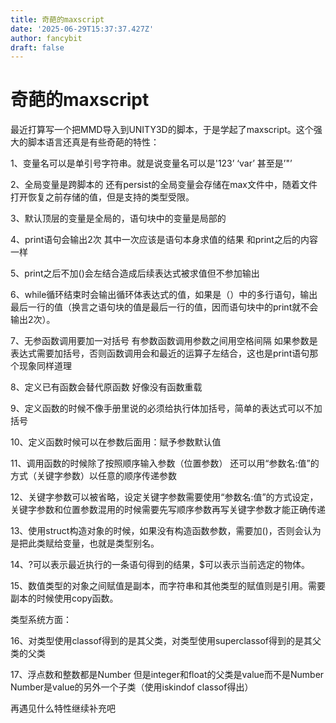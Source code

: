 ```yaml
---
title: 奇葩的maxscript
date: '2025-06-29T15:37:37.427Z'
author: fancybit
draft: false
---
```

<div class="header"><h1 class="single-title animate__animated animate__pulse animate__faster">奇葩的maxscript</h1></div>

<div class="content" id="content"><p>最近打算写一个把MMD导入到UNITY3D的脚本，于是学起了maxscript。这个强大的脚本语言还真是有些奇葩的特性：</p><p>1、变量名可以是单引号字符串。就是说变量名可以是'123’ ‘var’ 甚至是’"’</p><p>2、全局变量是跨脚本的 还有persist的全局变量会存储在max文件中，随着文件打开恢复之前存储的值，但是支持的类型受限。</p><p>3、默认顶层的变量是全局的，语句块中的变量是局部的</p><p><!-- raw HTML omitted -->4、print语句会输出2次 其中一次应该是语句本身求值的结果 和print之后的内容一样<!-- raw HTML omitted --></p><p>5、print之后不加()会左结合造成后续表达式被求值但不参加输出</p><p>6、while循环结束时会输出循环体表达式的值，如果是（）中的多行语句，输出最后一行的值（换言之语句块的值是最后一行的值，因而语句块中的print就不会输出2次）。</p><p>7、无参函数调用要加一对括号 有参数函数调用参数之间用空格间隔 如果参数是表达式需要加括号，否则函数调用会和最近的运算子左结合，这也是print语句那个现象同样道理</p><p>8、定义已有函数会替代原函数 好像没有函数重载</p><p>9、定义函数的时候不像手册里说的必须给执行体加括号，简单的表达式可以不加括号</p><p>10、定义函数时候可以在参数后面用：赋予参数默认值</p><p>11、调用函数的时候除了按照顺序输入参数（位置参数） 还可以用“参数名:值”的方式（关键字参数）以任意的顺序传递参数</p><p>12、关键字参数可以被省略，设定关键字参数需要使用“参数名:值”的方式设定，关键字参数和位置参数混用的时候需要先写顺序参数再写关键字参数才能正确传递</p><p>13、使用struct构造对象的时候，如果没有构造函数参数，需要加()，否则会认为是把此类赋给变量，也就是类型别名。</p><p>14、?可以表示最近执行的一条语句得到的结果，$可以表示当前选定的物体。</p><p>15、数值类型的对象之间赋值是副本，而字符串和其他类型的赋值则是引用。需要副本的时候使用copy函数。</p><p>类型系统方面：</p><p>16、对类型使用classof得到的是其父类，对类型使用superclassof得到的是其父类的父类</p><p><!-- raw HTML omitted -->17、浮点数和整数都是Number 但是integer和float的父类是value而不是Number Number是value的另外一个子类（使用iskindof classof得出）<!-- raw HTML omitted --></p><p><!-- raw HTML omitted --><!-- raw HTML omitted --></p><p><!-- raw HTML omitted -->再遇见什么特性继续补充吧<!-- raw HTML omitted --></p><!-- raw HTML omitted --></div>

